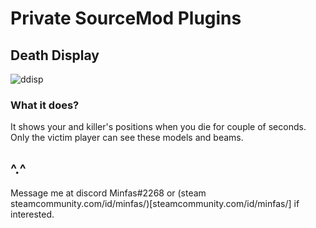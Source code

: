 # Private SourceMod Plugins
## Death Display
![ddisp](https://i.imgur.com/4fQ3WKT.png)
### What it does?
It shows your and killer's positions when you die for couple of seconds. Only the victim player can see these models and beams. 

## ^.^
Message me at discord Minfas#2268 or (steam steamcommunity.com/id/minfas/)[steamcommunity.com/id/minfas/] if interested.
